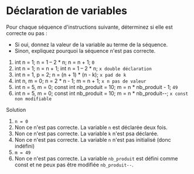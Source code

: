 # Déclaration de variables

Pour chaque séquence d'instructions suivante, déterminez si elle est correcte ou pas : 
- Si oui, donnez la valeur de la variable au terme de la séquence.
- Sinon, expliquez pourquoi la séquence n'est pas correcte.

1. int n = 1; n = 1 – 2 * n; n = n + 1; `0`
2. int n = 1; n = n + 1; int n = 1 – 2 * n; `x double déclaration`
3. int n = 1, p = 2; n = (n + 1) * (n - k); `x pad de k`
4. int n, m = 0; n = 2 * n - 1; m = n + 1; `x n pas de valeur`
5. int n = 5, m = 0; const int nb_produit = 10; m = n * nb_produit - 1; `49`
6. int n = 5, m = 0; const int nb_produit = 10; m = n * nb_produit--; `x const non modifiable`

<summary>Solution</summary>

1. `n = 0`
2. Non ce n'est pas correcte. La variable `n` est déclarée deux fois.
3. Non ce n'est pas correcte. La variable `k` n'est psa déclarée.
4. Non ce n'est pas correcte. La variable `n` n'est pas initialisé (donc indéfini)
5. `m = 49`
6. Non ce n'est pas correcte. La variable `nb_produit` est défini comme const et ne peux pas être modifiée `nb_produit--`.